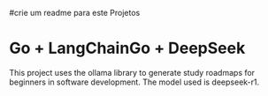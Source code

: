 #crie um readme para este Projetos 
# Go + LangChainGo + DeepSeek

This project uses the ollama library to generate study roadmaps for beginners in software development. The model used is deepseek-r1.
